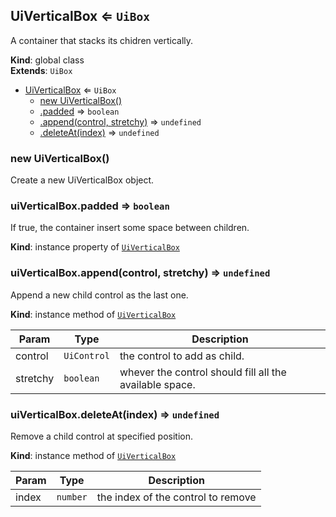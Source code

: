 <a name="UiVerticalBox"></a>

## UiVerticalBox ⇐ <code>UiBox</code>
A container that stacks its chidren vertically.

**Kind**: global class  
**Extends**: <code>UiBox</code>  

* [UiVerticalBox](#UiVerticalBox) ⇐ <code>UiBox</code>
    * [new UiVerticalBox()](#new_UiVerticalBox_new)
    * [.padded](#UiBox+padded) ⇒ <code>boolean</code>
    * [.append(control, stretchy)](#UiBox+append) ⇒ <code>undefined</code>
    * [.deleteAt(index)](#UiBox+deleteAt) ⇒ <code>undefined</code>

<a name="new_UiVerticalBox_new"></a>

### new UiVerticalBox()
Create a new UiVerticalBox object.

<a name="UiBox+padded"></a>

### uiVerticalBox.padded ⇒ <code>boolean</code>
If true, the container insert some space between children.

**Kind**: instance property of [<code>UiVerticalBox</code>](#UiVerticalBox)  
<a name="UiBox+append"></a>

### uiVerticalBox.append(control, stretchy) ⇒ <code>undefined</code>
Append a new child control as the last one.

**Kind**: instance method of [<code>UiVerticalBox</code>](#UiVerticalBox)  

| Param | Type | Description |
| --- | --- | --- |
| control | <code>UiControl</code> | the control to add as child. |
| stretchy | <code>boolean</code> | whever the control should fill all the available space. |

<a name="UiBox+deleteAt"></a>

### uiVerticalBox.deleteAt(index) ⇒ <code>undefined</code>
Remove a child control at specified position.

**Kind**: instance method of [<code>UiVerticalBox</code>](#UiVerticalBox)  

| Param | Type | Description |
| --- | --- | --- |
| index | <code>number</code> | the index of the control to remove |

